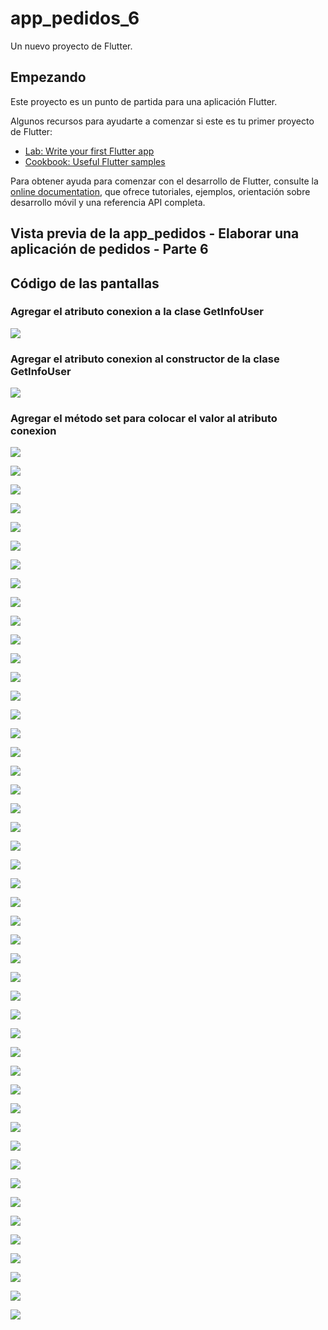 # app_pedidos_6

Un nuevo proyecto de Flutter.

## Empezando

Este proyecto es un punto de partida para una aplicación Flutter.

Algunos recursos para ayudarte a comenzar si este es tu primer proyecto de Flutter:

- [Lab: Write your first Flutter app](https://docs.flutter.dev/get-started/codelab)
- [Cookbook: Useful Flutter samples](https://docs.flutter.dev/cookbook)

Para obtener ayuda para comenzar con el desarrollo de Flutter, consulte la
[online documentation](https://docs.flutter.dev/), que ofrece tutoriales,
ejemplos, orientación sobre desarrollo móvil y una referencia API completa.

## Vista previa de la app_pedidos - Elaborar una aplicación de pedidos - Parte 6

## Código de las pantallas

### Agregar el atributo conexion a la clase GetInfoUser

![](img/pantalla1.png)

### Agregar el atributo conexion al constructor de la clase GetInfoUser

![](img/pantalla2.png)

### Agregar el método set para colocar el valor al atributo conexion

![](img/pantalla3.png)

![](img/pantalla4.png)

![](img/pantalla5.png)

![](img/pantalla6.png)

![](img/pantalla7.png)

![](img/pantalla8.png)

![](img/pantalla9.png)

![](img/pantalla10.png)

![](img/pantalla11.png)

![](img/pantalla12.png)

![](img/pantalla13.png)

![](img/pantalla14.png)

![](img/pantalla15.png)

![](img/pantalla16.png)

![](img/pantalla17.png)

![](img/pantalla18.png)

![](img/pantalla19.png)

![](img/pantalla20.png)

![](img/pantalla21.png)

![](img/pantalla22.png)

![](img/pantalla23.png)

![](img/pantalla24.png)

![](img/pantalla25.png)

![](img/pantalla26.png)

![](img/pantalla27.png)

![](img/pantalla28.png)

![](img/pantalla29.png)

![](img/pantalla30.png)

![](img/pantalla31.png)

![](img/pantalla32.png)

![](img/pantalla33.png)

![](img/pantalla34.png)

![](img/pantalla35.png)

![](img/pantalla36.png)

![](img/pantalla37.png)

![](img/pantalla38.png)

![](img/pantalla39.png)

![](img/pantalla40.png)

![](img/pantalla41.png)

![](img/pantalla42.png)

![](img/pantalla43.png)

![](img/pantalla44.png)

![](img/pantalla45.png)

![](img/pantalla46.png)

![](img/pantalla47.png)

![](img/pantalla48.png)

![](img/pantalla49.png)